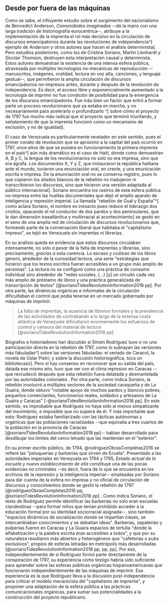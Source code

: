 ## Desde por fuera de las máquinas

Como se sabe, el influyente estudio sobre el surgimiento del nacionalismo de Bennedict Anderson, *Comunidades imaginadas* --de la mano con una larga tradición de historiografía eurocéntrica--, atribuye a la implementación de la imprenta el rol más decisivo en la circulación de discursos emancipatorios durante las revoluciones de independencia^[ ejemplo de Anderson y otros autores que hacen el análisis determinista]. Pero estudios posteriores, como los de Cristina Soriano, Martin Lienhardt y Sinclair Thomson, destruyen esta interpretación causal y determinista. Estos autores demuestran la existencia de una intensa esfera pública, atravesada por múltiples tecnologías no-mecánicas de reproducción --manuscritos, imágenes, oralidad, lectura en voz alta, canciones, y lenguaje gestual--, que permitieron la amplia circulación de discursos emancipatorios no-impresos antes, durante y después de la revolución de independencia. Es decir, el acceso libre y exponencialmente aumentado a la tecnología de imprimir no fue condición de posibilidad para la emergencia de los discursos emancipadores. Fue más bien un factor que entró a formar parte un proceso revolucionario que ya estaba en marcha, y no necesariamente para acelerarlo o profundizarlo ^[ sobre cómo el proyecto de 1797 fue mucho más radical que el proyecto que terminó triunfando, y señalamiento de que la imprenta funcionó como un mecanismo de exclusión, y no de igualdad].

El caso de Venezuela es particularmente revelador en este sentido, pues el primer conato de revolución que se aproximó a la capital del país ocurrió en 1797, once años de que se pusiera en funcionamiento la primera imprenta en el país^[ aún más dramático es el caso de Haití, donde como demuestran A, B y C, la lengua de los revolucionarios no solo no era impresa, sino que era ágrafa. Los documentos X, Y y Z, que instauraron la república haitiana ante el mundo, tuvieron una enunciación oral, en creole, y una enunicación escrita e impresa. De la enunciación oral no se conserva registro, pues lo que copiaron los aliados blancos de la rebelión no tradujeron ni transcribieron los discursos, sino que hicieron una versión adaptada al público internacional]. Soriano encuentra los rastros de esta esfera pública no-impresa entre las huellas documentales que dejó el amplio aparato de inteligencia y represión imperial. La llamada "rebelión de Gual y España"^[ como aclara Soriano, el nombre es inexacto pues reduce el liderazgo dos criollos, opacando el rol conductor de dos pardos y dos peninsulares, que le dan dimensión trasatlántica y multirracial al acontecimiento] se gestó en el seno de una amplia red de circulación de discursos revolucionarios que, formando parte de la conversación liberal que habitaba el "capitalismo impreso", se tejió en Venezuela sin imprentas ni librerías. 

En su análisis queda en evidencia que estos discursos circulaban intensamente, no solo *a pesar* de la falta de imprentas y librerías, sino precisamente, *gracias a* esta carencia. Lo escaso y costoso de los libros generó, alrededor de la curiosidad lectora, una serie "estrategias que hicieron que los textos escritos fueran accesibles a un grupo más amplio de personas". La lectura no se configuró como una práctica de consumo individual sino alrededor de "redes sociales, (...) [y] un circuito cada vez más amplio de préstamo de libros y una práctica generalizada de transcripción de textos" [@sorianoTidesRevolutionInformation2018 pp]. Por otra parte, las dinámicas orgánicas e informales de la circulación dificultaban el control que podía tenerse en un mercado gobernado por máquinas de imprimir.

>La falta de imprentas, la ausencia de libreros formales y la prevalencia de las actividades de contrabando a lo largo de la extensa costa atlántica de Venezuela dificultaron enormemente los esfuerzos de control y censura del material de lectura [@sorianoTidesRevolutionInformation2018 pp]

Biógrafos e historiadores han discutido si Simón Rodríguez tuvo o no una participación directa en la rebelión de 1797, como lo subrayan las versiones más fabuladas^[ sobre las versiones fabuladas: el seriado de Caracol, la novela de Úslar Pietri; y sobre la discusión historiográfica, toca un bibliotecazo]. Pero sí hay consenso en reconocer que su salida del país, datada ese mismo año, tuvo que ver con el clima represivo en Caracas --que recrudeció después que esta rebelión fuera delatada y desmantelada por las autoridades coloniales <!--referncia-->. Por otra parte, como indica Soriano, la rebelión involucró a múltiples sectores de la sociedad caraqueña y de La Guaira, donde obtuvo "notable apoyo de muchos pardos y blancos pobres, pequeños comerciantes, funcionarios reales, soldados y artesanos de La Guaira y Caracas" [-@sorianoTidesRevolutionInformation2018 pp]. En este sentido, es improbable que Rodríguez no haya sido al menos simpatizante del movimiento, e imposible que no supiera de él. Y más importante que esto: Rodríguez estaba familiarizado con las tácticas autónomas y orgánicas que las poblaciones racializadas --que equivalía a tres cuartos de la población en la provincia de Caracas [@sorianoTidesRevolutionInformation2018 pp]-- habían desarrollado para desdibujar los límites del cerco letrado que las mantenían en el "exterior". 

En su primer escrito público, de 1794, @rodriguezObrasCompletas2016 se refiere las "peluquerías y barberías que sirven de Ecuela". Presentado a las autoridades imperiales en Venezuela en 1794 y 1795, *Estado actual de la escuela y nuevo establecimiento de ella* constituye una de las pocas evidencias no criminales --es decir, fuera de lo que se encuentra en los archivos de la represión y la inteligencia imperial-- empleadas por Soriano para dar cuenta de la esfera no-impresa y no oficial  de circulación de discursos y conocimientos donde se gestó la rebelión de 1797 [@rodriguezObrasCompletas2016 pp, @sorianoTidesRevolutionInformation2018 pp] <!--agregar referencia a los editores-->. Como indica Soriano, el texto de Rodríguez permite identificar las barberías no solo eran escuelas clandestinas --para formar niños que tenían prohibido acceder a la educación formal por su identidad sociorracial asignada--, sino también "espacios dinámicos de socialización donde se impartían clases, se intercambiaban conocimientos y se debatían ideas". Barberías, zapaterías y pulperías fueron en Caracas y La Guaira espacios de tertulia "donde la alfabetización y la palabra escrita eran accesibles a todos", y que por su naturaleza resultaron más abiertos y heterogéneos que "cafeterías o pubs exclusivos", propios de esferas letradas en metrópolis más desarrolladas [@sorianoTidesRevolutionInformation2018 pp, pp, pp]. Por eso, independientemente de si Rodríguez formó parte directamente de la conspiración de 1797, su experiencia como testigo habría sido suficiente para aprender sobre las esferas públicas orgánicas hispanoamericanas que funcionaron independientemente de las máquinas de imprimir. Esa experiencia es la que Rodríguez lleva a la discusión post-independencia para criticar el modelo mecanicista del "capitalismo de imprenta", y proponer una adaptación de la esfera pública a las prácticas comunicacionales orgánicas, para sumar sus potencialidades a la construcción del proyecto republicano.